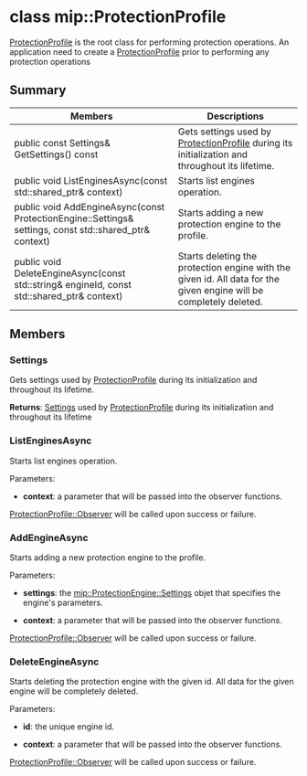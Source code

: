 # class mip::ProtectionProfile 
[ProtectionProfile](class_mip_protectionprofile.md) is the root class for performing protection operations.
An application need to create a [ProtectionProfile](class_mip_protectionprofile.md) prior to performing any protection operations
  
## Summary
 Members                        | Descriptions                                
--------------------------------|---------------------------------------------
 public const Settings& GetSettings() const  |  Gets settings used by [ProtectionProfile](class_mip_protectionprofile.md) during its initialization and throughout its lifetime.
public void ListEnginesAsync(const std::shared_ptr<void>& context)  |  Starts list engines operation.
public void AddEngineAsync(const ProtectionEngine::Settings& settings, const std::shared_ptr<void>& context)  |  Starts adding a new protection engine to the profile.
public void DeleteEngineAsync(const std::string& engineId, const std::shared_ptr<void>& context)  |  Starts deleting the protection engine with the given id. All data for the given engine will be completely deleted.
  
## Members
  
### Settings
Gets settings used by [ProtectionProfile](class_mip_protectionprofile.md) during its initialization and throughout its lifetime.

  
**Returns**: [Settings](class_mip_protectionprofile_settings.md) used by [ProtectionProfile](class_mip_protectionprofile.md) during its initialization and throughout its lifetime
  
### ListEnginesAsync
Starts list engines operation.

Parameters:  
* **context**: a parameter that will be passed into the observer functions. 


[ProtectionProfile::Observer](class_mip_protectionprofile_observer.md) will be called upon success or failure.
  
### AddEngineAsync
Starts adding a new protection engine to the profile.

Parameters:  
* **settings**: the [mip::ProtectionEngine::Settings](class_mip_protectionengine_settings.md) objet that specifies the engine's parameters. 


* **context**: a parameter that will be passed into the observer functions. 


[ProtectionProfile::Observer](class_mip_protectionprofile_observer.md) will be called upon success or failure.
  
### DeleteEngineAsync
Starts deleting the protection engine with the given id. All data for the given engine will be completely deleted.

Parameters:  
* **id**: the unique engine id. 


* **context**: a parameter that will be passed into the observer functions. 


[ProtectionProfile::Observer](class_mip_protectionprofile_observer.md) will be called upon success or failure.